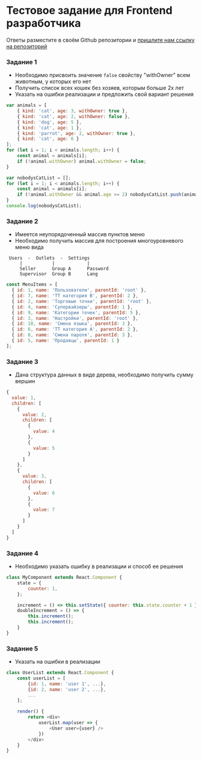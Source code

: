 # Тестовое задание для Frontend разработчика

Ответы разместите в своём Github репозитории и [пришлите нам ссылку на репозиторий](mailto:info@smartex.kz)

### Задание 1

- Необходимо присвоить значение `false` свойству "withOwner" всем животным, у которых его нет
- Получить список всех кошек без хозяев, которым больше 2х лет
- Указать на ошибки реализации и предложить свой вариант решения

```js
var animals = [
    { kind: 'cat', age: 3, withOwner: true },
    { kind: 'cat', age: 2, withOwner: false },
    { kind: 'dog', age: 5 },
    { kind: 'cat', age: 1 },
    { kind: 'parrot', age: 2, withOwner: true },
    { kind: 'cat', age: 6 }
];
for (let i = 1; i < animals.length; i++) {
    const animal = animals[i];
    if (!animal.withOwner) animal.withOwner = false;
}

var nobodysCatList = [];
for (let i = 1; i < animals.length; i++) {
    const animal = animals[i];
    if (!animal.withOwner && animal.age >= 2) nobodysCatList.push(animal);
}
console.log(nobodysCatList);
```

### Задание 2

- Имеется неупорядоченный массив пунктов меню
- Необходимо получить массив для построения многоуровневого меню вида

```
 Users  -  Outlets  -  Settings
     |           |            |
     Seller      Group A      Password
     Supervisor  Group B      Lang
```

```js
const MenuItems = [
  { id: 1, name: 'Пользователи', parentId: 'root' },
  { id: 7, name: 'ТТ категория B', parentId: 2 },
  { id: 2, name: 'Торговые точки', parentId: 'root' },
  { id: 4, name: 'Супервайзеры', parentId: 1 },
  { id: 9, name: 'Категории точек', parentId: 5 },
  { id: 3, name: 'Настройки', parentId: 'root' },
  { id: 10, name: 'Смена языка', parentId: 3 },
  { id: 6, name: 'ТТ категория A', parentId: 2 },
  { id: 8, name: 'Смена пароля', parentId: 3 },
  { id: 5, name: 'Продавцы', parentId: 1 }
];
````

### Задание 3

- Дана структура данных в виде дерева, необходимо получить сумму вершин

```js
{
  value: 1,
  children: [
    {
      value: 2,
      children: [
        {
          value: 4
        },
        {
          value: 5
        }
      ]
    },
    {
      value: 3,
      children: [
        {
          value: 6
        },
        {
          value: 7
        }
      ]
    }
  ]
}
```

### Задание 4

- Необходимо указать ошибку в реализации и способ ее решения

```js
class MyComponent extends React.Component {
    state = {
        counter: 1,
    };

    increment = () => this.setState({ counter: this.state.counter + 1 });
    doubleIncrement = () => {
        this.increment();
        this.increment();
    }
}
```

### Задание 5

- Указать на ошибки в реализации

```js
class UserList extends React.Component {
    const userList = [
        {id: 1, name: 'user 1', ...},
        {id: 2, name: 'user 2', ...},
        ...
    ];

    render() {
        return <div>
            userList.map(user => {
                <User user={user} />
            })
        </div>
    }
}
```
